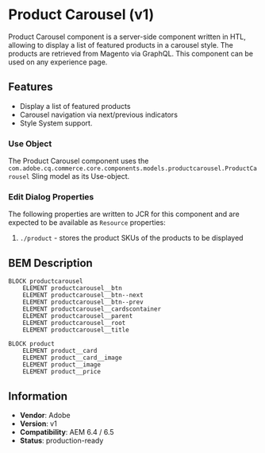 <!--
Copyright 2019 Adobe Systems Incorporated

Licensed under the Apache License, Version 2.0 (the "License");
you may not use this file except in compliance with the License.
You may obtain a copy of the License at

    http://www.apache.org/licenses/LICENSE-2.0

Unless required by applicable law or agreed to in writing, software
distributed under the License is distributed on an "AS IS" BASIS,
WITHOUT WARRANTIES OR CONDITIONS OF ANY KIND, either express or implied.
See the License for the specific language governing permissions and
limitations under the License.
-->

# Product Carousel (v1)

Product Carousel component is a server-side component written in HTL, allowing to display a list of featured products in a carousel style.
The products are retrieved from Magento via GraphQL. This component can be used on any experience page.

## Features

- Display a list of featured products
- Carousel navigation via next/previous indicators
- Style System support.

### Use Object

The Product Carousel component uses the `com.adobe.cq.commerce.core.components.models.productcarousel.ProductCarousel` Sling model as its Use-object.

### Edit Dialog Properties

The following properties are written to JCR for this component and are expected to be available as `Resource` properties:

1. `./product` - stores the product SKUs of the products to be displayed

## BEM Description

```
BLOCK productcarousel
    ELEMENT productcarousel__btn
    ELEMENT productcarousel__btn--next
    ELEMENT productcarousel__btn--prev
    ELEMENT productcarousel__cardscontainer
    ELEMENT productcarousel__parent
    ELEMENT productcarousel__root
    ELEMENT productcarousel__title

BLOCK product
    ELEMENT product__card
    ELEMENT product__card__image
    ELEMENT product__image
    ELEMENT product__price
```

## Information

- **Vendor**: Adobe
- **Version**: v1
- **Compatibility**: AEM 6.4 / 6.5
- **Status**: production-ready
